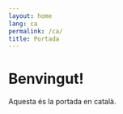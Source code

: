 ```yaml
---
layout: home
lang: ca
permalink: /ca/
title: Portada
---
```


# Benvingut!

Aquesta és la portada en català.

